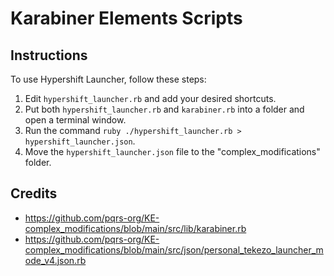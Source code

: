 Karabiner Elements Scripts
==========================================

Instructions
------------

To use Hypershift Launcher, follow these steps:

1.  Edit `hypershift_launcher.rb` and add your desired shortcuts.
2.  Put both `hypershift_launcher.rb` and `karabiner.rb` into a folder and open a terminal window.
3.  Run the command `ruby ./hypershift_launcher.rb > hypershift_launcher.json`.
4.  Move the `hypershift_launcher.json` file to the "complex\_modifications" folder.


Credits
-------
- https://github.com/pqrs-org/KE-complex_modifications/blob/main/src/lib/karabiner.rb
- https://github.com/pqrs-org/KE-complex_modifications/blob/main/src/json/personal_tekezo_launcher_mode_v4.json.rb